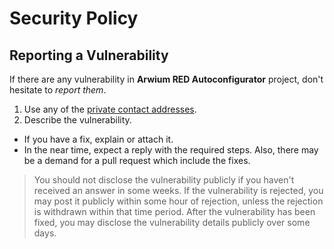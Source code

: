 # Security Policy

## Reporting a Vulnerability

If there are any vulnerability in **Arwium RED Autoconfigurator** project, don't hesitate to _report them_.

1. Use any of the [private contact addresses](https://github.com/vignesh-pagadala/arwium-red-autoconfigurator#support).
2. Describe the vulnerability.

- If you have a fix, explain or attach it.
- In the near time, expect a reply with the required steps. Also, there may be a demand for a pull request which include the fixes.

> You should not disclose the vulnerability publicly if you haven't received an answer in some weeks.
> If the vulnerability is rejected, you may post it publicly within some hour of rejection, unless the rejection is withdrawn within that time period.
> After the vulnerability has been fixed, you may disclose the vulnerability details publicly over some days.
